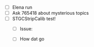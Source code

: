 - [ ] Elena run
- [ ] Ask 765418 about mysterious topics
- [ ] STGCStripCalib test!
  - [ ] Issue: 
  - [ ] How dat go
  
